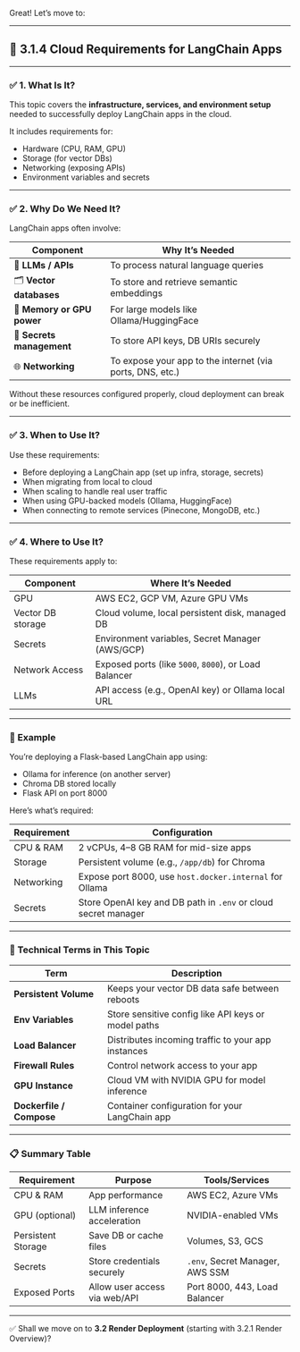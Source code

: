 Great! Let’s move to:

---

## 🔹 **3.1.4 Cloud Requirements for LangChain Apps**

---

### ✅ 1. What Is It?

This topic covers the **infrastructure, services, and environment setup** needed to successfully deploy LangChain apps in the cloud.

It includes requirements for:

* Hardware (CPU, RAM, GPU)
* Storage (for vector DBs)
* Networking (exposing APIs)
* Environment variables and secrets

---

### ✅ 2. Why Do We Need It?

LangChain apps often involve:

| Component                  | Why It’s Needed                                           |
| -------------------------- | --------------------------------------------------------- |
| 🧠 **LLMs / APIs**         | To process natural language queries                       |
| 🗂️ **Vector databases**   | To store and retrieve semantic embeddings                 |
| 🧮 **Memory or GPU power** | For large models like Ollama/HuggingFace                  |
| 🔐 **Secrets management**  | To store API keys, DB URIs securely                       |
| 🌐 **Networking**          | To expose your app to the internet (via ports, DNS, etc.) |

Without these resources configured properly, cloud deployment can break or be inefficient.

---

### ✅ 3. When to Use It?

Use these requirements:

* Before deploying a LangChain app (set up infra, storage, secrets)
* When migrating from local to cloud
* When scaling to handle real user traffic
* When using GPU-backed models (Ollama, HuggingFace)
* When connecting to remote services (Pinecone, MongoDB, etc.)

---

### ✅ 4. Where to Use It?

These requirements apply to:

| Component         | Where It’s Needed                                     |
| ----------------- | ----------------------------------------------------- |
| GPU               | AWS EC2, GCP VM, Azure GPU VMs                        |
| Vector DB storage | Cloud volume, local persistent disk, managed DB       |
| Secrets           | Environment variables, Secret Manager (AWS/GCP)       |
| Network Access    | Exposed ports (like `5000`, `8000`), or Load Balancer |
| LLMs              | API access (e.g., OpenAI key) or Ollama local URL     |

---

### 🧠 Example

You’re deploying a Flask-based LangChain app using:

* Ollama for inference (on another server)
* Chroma DB stored locally
* Flask API on port 8000

Here’s what’s required:

| Requirement | Configuration                                                  |
| ----------- | -------------------------------------------------------------- |
| CPU & RAM   | 2 vCPUs, 4–8 GB RAM for mid-size apps                          |
| Storage     | Persistent volume (e.g., `/app/db`) for Chroma                 |
| Networking  | Expose port 8000, use `host.docker.internal` for Ollama        |
| Secrets     | Store OpenAI key and DB path in `.env` or cloud secret manager |

---

### 📌 Technical Terms in This Topic

| Term                     | Description                                         |
| ------------------------ | --------------------------------------------------- |
| **Persistent Volume**    | Keeps your vector DB data safe between reboots      |
| **Env Variables**        | Store sensitive config like API keys or model paths |
| **Load Balancer**        | Distributes incoming traffic to your app instances  |
| **Firewall Rules**       | Control network access to your app                  |
| **GPU Instance**         | Cloud VM with NVIDIA GPU for model inference        |
| **Dockerfile / Compose** | Container configuration for your LangChain app      |

---

### 📋 Summary Table

| Requirement        | Purpose                       | Tools/Services                  |
| ------------------ | ----------------------------- | ------------------------------- |
| CPU & RAM          | App performance               | AWS EC2, Azure VMs              |
| GPU (optional)     | LLM inference acceleration    | NVIDIA-enabled VMs              |
| Persistent Storage | Save DB or cache files        | Volumes, S3, GCS                |
| Secrets            | Store credentials securely    | `.env`, Secret Manager, AWS SSM |
| Exposed Ports      | Allow user access via web/API | Port 8000, 443, Load Balancer   |

---

✅ Shall we move on to **3.2 Render Deployment** (starting with 3.2.1 Render Overview)?
